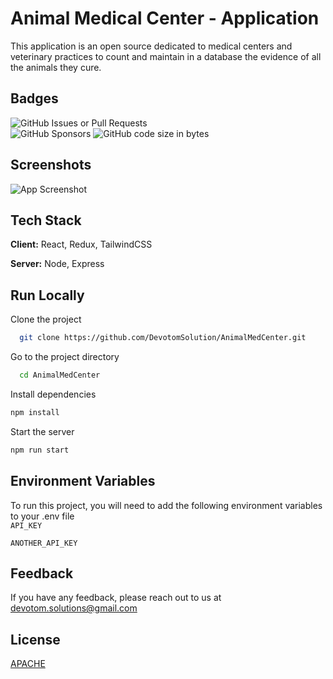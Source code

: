 
  # Animal Medical Center - Application
  This application is an open source dedicated to medical centers and veterinary practices to count and maintain in a database the evidence of all the animals they cure. 

## Badges  
 
![GitHub Issues or Pull Requests](https://img.shields.io/github/issues/DevotomSolution/AnimalMedCenter)  
![GitHub Sponsors](https://img.shields.io/github/sponsors/DevotomSolution)
![GitHub code size in bytes](https://img.shields.io/github/languages/code-size/DevotomSolution/AnimalMedCenter)



## Screenshots  

![App Screenshot](https://lanecdr.org/wp-content/uploads/2019/08/placeholder.png)

## Tech Stack  

**Client:** React, Redux, TailwindCSS  

**Server:** Node, Express


## Run Locally  

Clone the project  

~~~bash  
  git clone https://github.com/DevotomSolution/AnimalMedCenter.git
~~~

Go to the project directory  

~~~bash  
  cd AnimalMedCenter
~~~

Install dependencies  

~~~bash  
npm install
~~~

Start the server  

~~~bash  
npm run start
~~~

## Environment Variables  

To run this project, you will need to add the following environment variables to your .env file  
`API_KEY`  

`ANOTHER_API_KEY` 

## Feedback  

If you have any feedback, please reach out to us at devotom.solutions@gmail.com

## License  

[APACHE](https://choosealicense.com/licenses/apache-2.0/)

